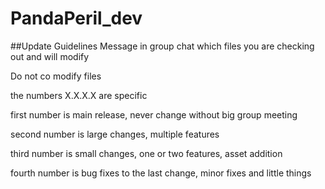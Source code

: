 # PandaPeril_dev

##Update Guidelines
Message in group chat which files you are checking out and will modify

Do not co modify files

the numbers X.X.X.X are specific

first number is main release, never change without big group meeting

second number is large changes, multiple features

third number is small changes, one or two features, asset addition

fourth number is bug fixes to the last change, minor fixes and little things
